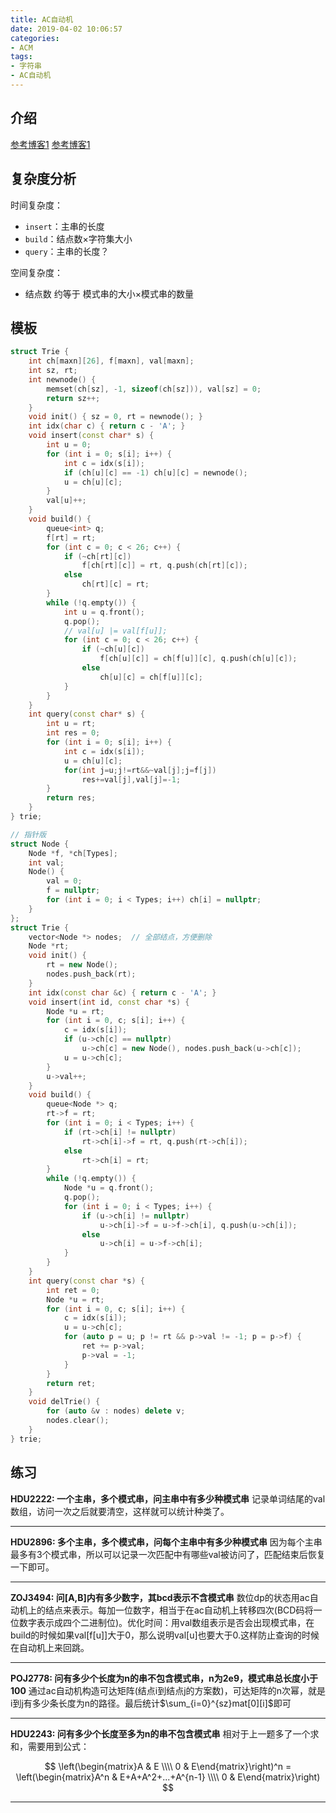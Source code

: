 ```yaml
---
title: AC自动机
date: 2019-04-02 10:06:57
categories:
- ACM
tags:
- 字符串
- AC自动机
---
```


## 介绍

[参考博客1](https://www.luogu.org/blog/42196/qiang-shi-tu-xie-ac-zi-dong-ji)
[参考博客1](http://www.cnblogs.com/cjyyb/p/7196308.html)

## 复杂度分析
时间复杂度：
- `insert`：主串的长度
- `build`：结点数×字符集大小
- `query`：主串的长度？

空间复杂度：
- 结点数 约等于 模式串的大小×模式串的数量
<!--more-->
## 模板
```cpp
struct Trie {
    int ch[maxn][26], f[maxn], val[maxn];
    int sz, rt;
    int newnode() {
        memset(ch[sz], -1, sizeof(ch[sz])), val[sz] = 0;
        return sz++;
    }
    void init() { sz = 0, rt = newnode(); }
    int idx(char c) { return c - 'A'; }
    void insert(const char* s) {
        int u = 0;
        for (int i = 0; s[i]; i++) {
            int c = idx(s[i]);
            if (ch[u][c] == -1) ch[u][c] = newnode();
            u = ch[u][c];
        }
        val[u]++;
    }
    void build() {
        queue<int> q;
        f[rt] = rt;
        for (int c = 0; c < 26; c++) {
            if (~ch[rt][c])
                f[ch[rt][c]] = rt, q.push(ch[rt][c]);
            else
                ch[rt][c] = rt;
        }
        while (!q.empty()) {
            int u = q.front();
            q.pop();
            // val[u] |= val[f[u]];
            for (int c = 0; c < 26; c++) {
                if (~ch[u][c])
                    f[ch[u][c]] = ch[f[u]][c], q.push(ch[u][c]);
                else
                    ch[u][c] = ch[f[u]][c];
            }
        }
    }
    int query(const char* s) {
        int u = rt;
        int res = 0;
        for (int i = 0; s[i]; i++) {
            int c = idx(s[i]);
            u = ch[u][c];
            for(int j=u;j!=rt&&~val[j];j=f[j])
                res+=val[j],val[j]=-1;
        }
        return res;
    }
} trie;
```
```cpp
// 指针版
struct Node {
    Node *f, *ch[Types];
    int val;
    Node() {
        val = 0;
        f = nullptr;
        for (int i = 0; i < Types; i++) ch[i] = nullptr;
    }
};
struct Trie {
    vector<Node *> nodes;  // 全部结点，方便删除
    Node *rt;
    void init() {
        rt = new Node();
        nodes.push_back(rt);
    }
    int idx(const char &c) { return c - 'A'; }
    void insert(int id, const char *s) {
        Node *u = rt;
        for (int i = 0, c; s[i]; i++) {
            c = idx(s[i]);
            if (u->ch[c] == nullptr)
                u->ch[c] = new Node(), nodes.push_back(u->ch[c]);
            u = u->ch[c];
        }
        u->val++;
    }
    void build() {
        queue<Node *> q;
        rt->f = rt;
        for (int i = 0; i < Types; i++) {
            if (rt->ch[i] != nullptr)
                rt->ch[i]->f = rt, q.push(rt->ch[i]);
            else
                rt->ch[i] = rt;
        }
        while (!q.empty()) {
            Node *u = q.front();
            q.pop();
            for (int i = 0; i < Types; i++) {
                if (u->ch[i] != nullptr)
                    u->ch[i]->f = u->f->ch[i], q.push(u->ch[i]);
                else
                    u->ch[i] = u->f->ch[i];
            }
        }
    }
    int query(const char *s) {
        int ret = 0;
        Node *u = rt;
        for (int i = 0, c; s[i]; i++) {
            c = idx(s[i]);
            u = u->ch[c];
            for (auto p = u; p != rt && p->val != -1; p = p->f) {
                ret += p->val;
                p->val = -1;
            }
        }
        return ret;
    }
    void delTrie() {
        for (auto &v : nodes) delete v;
        nodes.clear();
    }
} trie;
```

## 练习

**HDU2222: 一个主串，多个模式串，问主串中有多少种模式串**
记录单词结尾的val数组，访问一次之后就要清空，这样就可以统计种类了。

---

**HDU2896: 多个主串，多个模式串，问每个主串中有多少种模式串**
因为每个主串最多有3个模式串，所以可以记录一次匹配中有哪些val被访问了，匹配结束后恢复一下即可。

---

**ZOJ3494: 问[A,B]内有多少数字，其bcd表示不含模式串**
数位dp的状态用ac自动机上的结点来表示。每加一位数字，相当于在ac自动机上转移四次(BCD码将一位数字表示成四个二进制位)。优化时间：用val数组表示是否会出现模式串，在build的时候如果val[f[u]]大于0，那么说明val[u]也要大于0.这样防止查询的时候在自动机上来回跳。

---

**POJ2778: 问有多少个长度为n的串不包含模式串，n为2e9，模式串总长度小于100**
通过ac自动机构造可达矩阵(结点i到结点j的方案数)，可达矩阵的n次幂，就是i到j有多少条长度为n的路径。最后统计$\sum_{i=0}^{sz}mat[0][i]$即可

---

**HDU2243: 问有多少个长度至多为n的串不包含模式串**
相对于上一题多了一个求和，需要用到公式：

$$ \left(\begin{matrix}A & E \\\\ 0 & E\end{matrix}\right)^n = \left(\begin{matrix}A^n & E+A+A^2+...+A^{n-1} \\\\ 0 & E\end{matrix}\right) $$

---